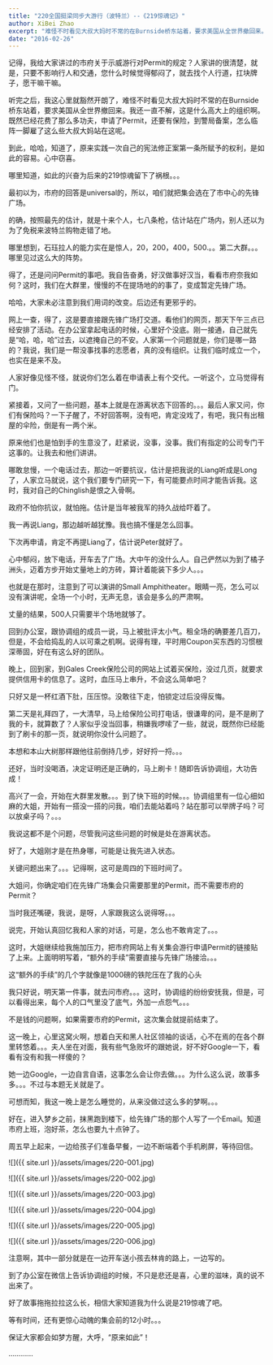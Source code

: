 ```yaml
---
title: "220全国挺梁同步大游行（波特兰）--《219惊魂记》"
author: XiBei Zhao
excerpt: "难怪不时看见大叔大妈时不常的在Burnside桥东站着，要求美国从全世界撤回来。我还一直不解，这是什么高大上的组织啊。既然已经花费了那么多功夫，申请了Permit，还要有保险，到警局备案，怎么临阵一脚雇了这么些大叔大妈站在这呢。到此，哈哈，知道了，原来实践一次自己的宪法修正案第一条所赋予的权利，是如此的容易。心中窃喜。哪里知道，如此的兴奋为后来的219惊魂留下了祸根。。。"
date: "2016-02-26"
---
```


记得，我给大家讲过的市府关于示威游行对Permit的规定？人家讲的很清楚，就是，只要不影响行人和交通，您什么时候觉得郁闷了，就去找个人行道，扛块牌子，愿干嘛干嘛。

听完之后，我这心里就豁然开朗了，难怪不时看见大叔大妈时不常的在Burnside桥东站着，要求美国从全世界撤回来。我还一直不解，这是什么高大上的组织啊。既然已经花费了那么多功夫，申请了Permit，还要有保险，到警局备案，怎么临阵一脚雇了这么些大叔大妈站在这呢。

到此，哈哈，知道了，原来实践一次自己的宪法修正案第一条所赋予的权利，是如此的容易。心中窃喜。

哪里知道，如此的兴奋为后来的219惊魂留下了祸根。。。

最初以为，市府的回答是universal的，所以，咱们就把集会选在了市中心的先锋广场。

的确，按照最先的估计，就是十来个人，七八条枪，估计站在广场内，别人还以为为了免税来波特兰购物走错了地。

哪里想到，石珏拉人的能力实在是惊人，20，200，400，500.。。第二大群。。。哪里见过这么大的阵势。

得了，还是问问Permit的事吧。我自告奋勇，好汉做事好汉当，看看市府奈我如何？这时，我们在大群里，慢慢的不在提场地的的事了，变成暂定先锋广场。

哈哈，大家未必注意到我们用词的改变。后边还有更邪乎的。

网上一查，得了，这是要直接跟先锋广场打交道。看他们的网页，那天下午三点已经安排了活动。在办公室拿起电话的时候，心里好个没底。刚一接通，自己就先是“哈，哈，哈”过去，以遮掩自己的不安。人家第一个问题就是，你们是哪一路的？我说，我们是一帮没事找事的志愿者，真的没有组织。让我们临时成立一个，也实在是来不及。

人家好像见怪不怪，就说你们怎么着在申请表上有个交代。一听这个，立马觉得有门。

紧接着，又问了一些问题，基本上就是在游离状态下回答的。。。最后人家又问，你们有保险吗？一下子醒了，不好回答啊，没有吧，肯定没戏了，有吧，我只有出租屋的伞险，倒是有一两个米。

原来他们也是怕到手的生意没了，赶紧说，没事，没事。我们有指定的公司专门干这事的。让我去和他们讲讲。

哪敢怠慢，一个电话过去，那边一听要抗议，估计是把我说的Liang听成是Long了，人家立马就说，这个我们要专门研究一下，有可能要点时间才能告诉我。这时，我对自己的Chinglish是恨之入骨啊。

政府不怕你抗议，就怕拖。估计是当年被我军的持久战给吓着了。

我一再说Liang，那边越听越犹豫。我也搞不懂是怎么回事。

下次再申请，肯定不再提Liang了，估计说Peter就好了。

心中郁闷，放下电话，开车去了广场。大中午的没什么人。自己俨然以为到了橘子洲头，迈着方步开始丈量地上的方砖，算计着能装下多少人。。。

也就是在那时，注意到了可以演讲的Small Amphitheater。眼睛一亮，怎么可以没有演讲呢，全场一个小时，无声无息，该会是多么的严肃啊。

丈量的结果，500人只需要半个场地就够了。

回到办公室，跟协调组的成员一说，马上被批评太小气。租全场的确要差几百刀，但是，不会给捣乱的人以可乘之机啊。说得有理，平时用Coupon买东西的习惯根深蒂固，好在有这么好的团队。

晚上，回到家，到Gales Creek保险公司的网站上试着买保险，没过几页，就要求提供信用卡的信息了。这时，血压马上串升，不会这么简单吧？

只好又是一杯红酒下肚，压压惊。没敢往下走，怕锁定过后没得反悔。

第二天是礼拜四了，一大清早，马上给保险公司打电话，很谦卑的问，是不是刷了我的卡，就算数了？人家似乎没当回事，稍嫌我啰嗦了一些，就说，既然你已经能到了刷卡的那一页，就说明你没什么问题了。

本想和本山大树那样跟他往前倒持几步，好好捋一捋。。。

还好，当时没喝酒，决定证明还是正确的，马上刷卡！随即告诉协调组，大功告成！

高兴了一会，开始在大群里发散。。。到了快下班的时候。。。协调组里有一位心细如麻的大姐，开始有一搭没一搭的问我，咱们去能站着吗？站在那可以举牌子吗？可以放桌子吗？。。。

我说这都不是个问题，尽管我问这些问题的时候是处在游离状态。

好了，大姐刚才是在热身哪，可能是让我先进入状态。

关键问题出来了。。。记得啊，这可是周四的下班时间了。

大姐问，你确定咱们在先锋广场集会只需要那里的Permit，而不需要市府的Permit？

当时我还嘴硬，我说，是呀，人家跟我这么说得呀。。。

说完，开始认真回忆我和人家的对话，可是，怎么也不敢肯定了。。。

这时，大姐继续给我施加压力，把市府网站上有关集会游行申请Permit的链接贴了上来。上面明明写着，“额外的手续”需要直接与先锋广场接洽。。。

这“额外的手续”的几个字就像是1000磅的铁陀压在了我的心头

我只好说，明天第一件事，就去问市府。。。这时，协调组的纷纷安抚我，但是，可以看得出来，每个人的口气里没了底气，外加一点怨气。。。

不是钱的问题啊，如果需要市府的Permit，这次集会就提前结束了。

这一晚上，心里这窝火啊，想着白天和黑人社区领袖的谈话，心不在焉的在各个群里转悠着。。。夫人坐在对面，我有些气急败坏的跟她说，好不好Google一下，看看有没有和我一样傻的？

她一边Google，一边自言自语，这事怎么会让你去做。。。为什么这么说，故事多多。。。不过与本题无关就是了。

可想而知，我这一晚上是怎么睡觉的，从来没做过这么多的梦啊。。。

好在，进入梦乡之前，抹黑跑到楼下，给先锋广场的那个人写了一个Email。知道市府上班，泡好茶，怎么也要九十点钟了。

周五早上起来，一边给孩子们准备早餐，一边不断端着个手机刷屏，等待回信。

![]({{ site.url }}/assets/images/220-001.jpg)

![]({{ site.url }}/assets/images/220-002.jpg)

![]({{ site.url }}/assets/images/220-003.jpg)

![]({{ site.url }}/assets/images/220-004.jpg)

![]({{ site.url }}/assets/images/220-005.jpg)

![]({{ site.url }}/assets/images/220-006.jpg)

注意啊，其中一部分就是在一边开车送小孩去林肯的路上，一边写的。

到了办公室在微信上告诉协调组的时候，不只是悲还是喜，心里的滋味，真的说不出来了。

好了故事拖拖拉拉这么长，相信大家知道我为什么说是219惊魂了吧。

等有时间，还有更惊心动魄的集会前的12小时。。。

保证大家都会如梦方醒，大呼，“原来如此”！

…………
